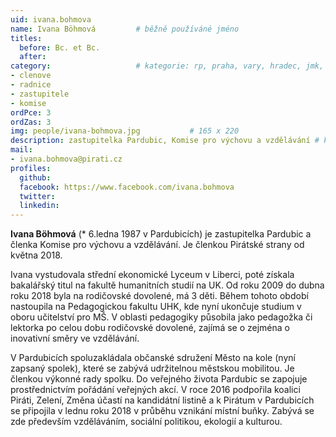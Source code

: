 ```yaml
---
uid: ivana.bohmova
name: Ivana Böhmová   		# běžně používáné jméno
titles:
  before: Bc. et Bc.
  after:
category:             		# kategorie: rp, praha, vary, hradec, jmk, senat
- clenove
- radnice
- zastupitele
- komise
ordPce: 3
ordZas: 3
img: people/ivana-bohmova.jpg           # 165 x 220
description: zastupitelka Pardubic, Komise pro výchovu a vzdělávání # kratký popis, max 160 znaků
mail:
- ivana.bohmova@pirati.cz
profiles:
  github:
  facebook: https://www.facebook.com/ivana.bohmova
  twitter:
  linkedin:
---
```


**Ivana Böhmová** (* 6.ledna 1987 v Pardubicích) je zastupitelka Pardubic a členka Komise pro výchovu a vzdělávání. Je členkou Pirátské strany od května 2018.

Ivana vystudovala střední ekonomické Lyceum v Liberci, poté získala bakalářský titul na fakultě humanitních studií na UK. Od roku 2009 do dubna roku 2018 byla na rodičovské dovolené, má 3 děti. Během tohoto období nastoupila na Pedagogickou fakultu UHK, kde nyní ukončuje studium v oboru učitelství pro MŠ. V oblasti pedagogiky působila jako pedagožka či lektorka po celou dobu rodičovské dovolené, zajímá se o zejména o inovativní směry ve vzdělávání.

V Pardubicích spoluzakládala občanské sdružení Město na kole (nyní zapsaný spolek), které se zabývá udržitelnou městskou mobilitou. Je členkou výkonné rady spolku. Do veřejného života Pardubic se zapojuje prostřednictvím pořádání veřejných akcí. V roce 2016 podpořila koalici Piráti, Zelení, Změna účastí na kandidátní listině a k Pirátum v Pardubicích se připojila v lednu roku 2018 v průběhu vznikání místní buňky. Zabývá se zde především vzděláváním, sociální politikou, ekologií a kulturou.
